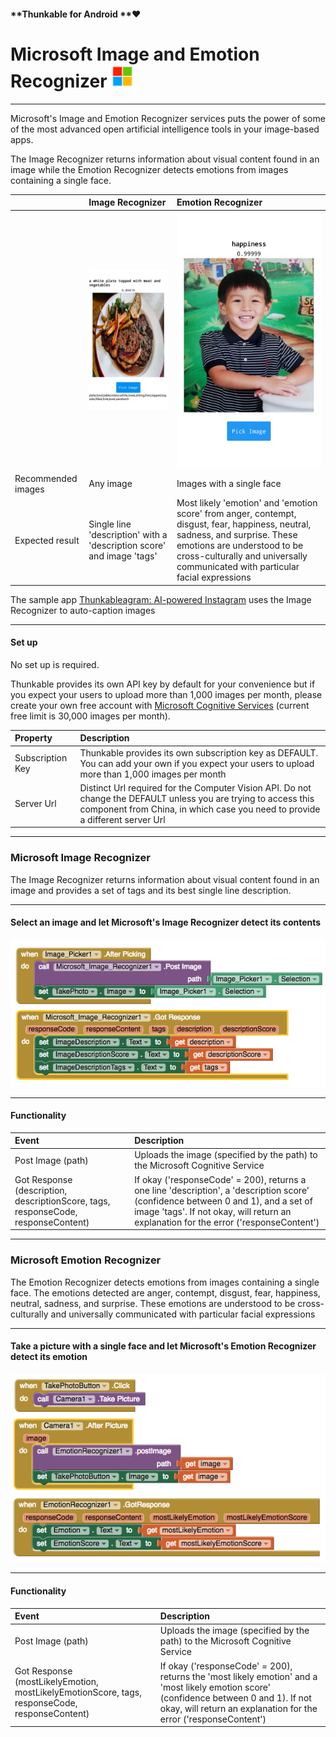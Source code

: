 #### **Thunkable for Android **❤

# Microsoft Image and Emotion Recognizer ![](/assets/microsoft-icon.png)

---

Microsoft's Image and Emotion Recognizer services puts the power of some of the most advanced open artificial intelligence tools in your image-based apps.

The Image Recognizer returns information about visual content found in an image while the Emotion Recognizer detects emotions from images containing a single face.

|  | Image Recognizer | Emotion Recognizer |
| :--- | :--- | :--- |
|  | ![](/assets/image-recognizer.jpg) | ![](/assets/emotion-recognizer.jpg) |
| Recommended images | Any image | Images with a single face |
| Expected result | Single line 'description' with a 'description score' and image 'tags' | Most likely 'emotion' and 'emotion score' from anger, contempt, disgust, fear, happiness, neutral, sadness, and surprise. These emotions are understood to be cross-culturally and universally communicated with particular facial expressions |

The sample app [Thunkableagram: AI-powered Instagram](#) uses the Image Recognizer to auto-caption images

---

#### Set up

No set up is required.

Thunkable provides its own API key by default for your convenience but if you expect your users to upload more than 1,000 images per month, please create your own free account with [Microsoft Cognitive Services](https://azure.microsoft.com/en-us/services/cognitive-services/) \(current free limit is 30,000 images per month\).

| Property | Description |
| :--- | :--- |
| Subscription Key | Thunkable provides its own subscription key as DEFAULT. You can add your own if you expect your users to upload more than 1,000 images per month |
| Server Url | Distinct Url required for the Computer Vision API. Do not change the DEFAULT unless you are trying to access this component from China, in which case you need to provide a different server Url |

---

### Microsoft Image Recognizer

The Image Recognizer returns information about visual content found in an image and provides a set of tags and its best single line description.

---

#### Select an image and let Microsoft's Image Recognizer detect its contents

![](/assets/image-recognizer-blocks.png)

---

#### Functionality

| Event | Description |
| :--- | :--- |
| Post Image \(path\) | Uploads the image \(specified by the path\) to the Microsoft Cognitive Service |
| Got Response \(description, descriptionScore, tags, responseCode, responseContent\) | If okay \('responseCode' = 200\), returns a one line 'description', a 'description score' \(confidence between 0 and 1\), and a set of image 'tags'. If not okay, will return an explanation for the error \('responseContent'\) |

---

### Microsoft Emotion Recognizer

The Emotion Recognizer detects emotions from images containing a single face. The emotions detected are anger, contempt, disgust, fear, happiness, neutral, sadness, and surprise. These emotions are understood to be cross-culturally and universally communicated with particular facial expressions

---

#### Take a picture with a single face and let Microsoft's Emotion Recognizer detect its emotion

![](/assets/emotion-recognizer-blocks.png)

---

#### Functionality

| Event | Description |
| :--- | :--- |
| Post Image \(path\) | Uploads the image \(specified by the path\) to the Microsoft Cognitive Service |
| Got Response \(mostLikelyEmotion, mostLikelyEmotionScore, tags, responseCode, responseContent\) | If okay \('responseCode' = 200\), returns the 'most likely emotion' and a 'most likely emotion score' \(confidence between 0 and 1\). If not okay, will return an explanation for the error \('responseContent'\) |



